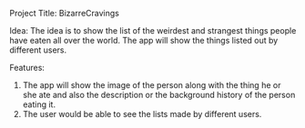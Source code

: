 Project Title: BizarreCravings

Idea: The idea is to show the list of the weirdest and strangest things people have eaten all over the world. The app will show the things listed out by different users.

Features: 
1. The app will show the image of the person along with the thing he or she ate and also the description or the background history of the person eating it.
2. The user would be able to see the lists made by different users.
